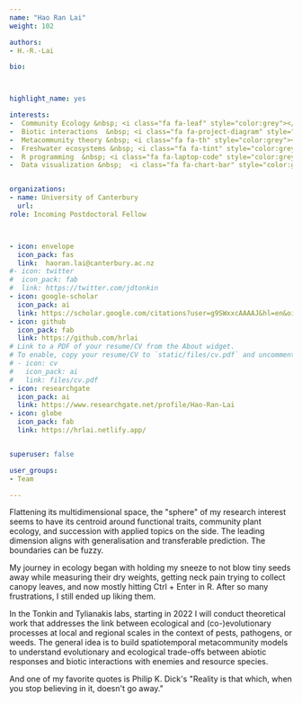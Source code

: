 ```yaml
---
name: "Hao Ran Lai"
weight: 102

authors: 
- H.-R.-Lai

bio: 



highlight_name: yes

interests:
-  Community Ecology &nbsp; <i class="fa fa-leaf" style="color:grey"></i>
-  Biotic interactions  &nbsp; <i class="fa fa-project-diagram" style="color:grey"></i>
-  Metacommunity theory &nbsp; <i class="fa fa-th" style="color:grey"></i>
-  Freshwater ecosystems &nbsp; <i class="fa fa-tint" style="color:grey"></i>
-  R programming  &nbsp; <i class="fa fa-laptop-code" style="color:grey"></i>
-  Data visualization &nbsp;  <i class="fa fa-chart-bar" style="color:grey"></i>


organizations:
- name: University of Canterbury
  url: 
role: Incoming Postdoctoral Fellow



- icon: envelope
  icon_pack: fas
  link:  haoran.lai@canterbury.ac.nz 
#- icon: twitter
#  icon_pack: fab
#  link: https://twitter.com/jdtonkin
- icon: google-scholar
  icon_pack: ai
  link: https://scholar.google.com/citations?user=g9SWxxcAAAAJ&hl=en&oi=ao
- icon: github
  icon_pack: fab
  link: https://github.com/hrlai
# Link to a PDF of your resume/CV from the About widget.
# To enable, copy your resume/CV to `static/files/cv.pdf` and uncomment the lines below.  
# - icon: cv
#   icon_pack: ai
#   link: files/cv.pdf
- icon: researchgate
  icon_pack: ai
  link: https://www.researchgate.net/profile/Hao-Ran-Lai
- icon: globe
  icon_pack: fab
  link: https://hrlai.netlify.app/


superuser: false

user_groups:
- Team

---
```

 

Flattening its multidimensional space, the "sphere" of my research interest seems to have its centroid around functional traits, community plant ecology, and succession with applied topics on the side. The leading dimension aligns with generalisation and transferable prediction. The boundaries can be fuzzy.  

My journey in ecology began with holding my sneeze to not blow tiny seeds away while measuring their dry weights, getting neck pain trying to collect canopy leaves, and now mostly hitting Ctrl + Enter in R. After so many frustrations, I still ended up liking them.  

In the Tonkin and Tylianakis labs, starting in 2022 I will conduct theoretical work that addresses the link between ecological and (co-)evolutionary processes at local and regional scales in the context of pests, pathogens, or weeds. The general idea is to build spatiotemporal metacommunity models to understand evolutionary and ecological trade-offs between abiotic responses and biotic interactions with enemies and resource species.  

And one of my favorite quotes is Philip K. Dick's "Reality is that which, when you stop believing in it, doesn't go away."

  
